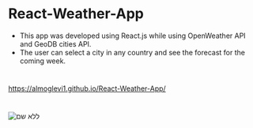 # React-Weather-App
- This app was developed using React.js while using OpenWeather API and GeoDB cities API. 
- The user can select a city in any country and see the forecast for the coming week.
#
https://almoglevi1.github.io/React-Weather-App/
#
![ללא שם](https://user-images.githubusercontent.com/104142355/212419709-f9f1c236-c0e4-403b-b4a6-8973f5d43ace.png)
